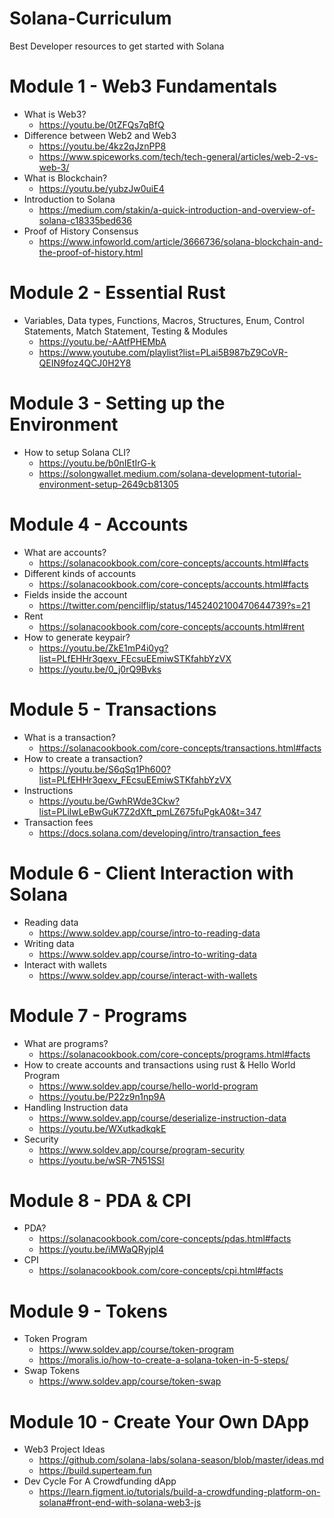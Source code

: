 # Solana-Curriculum
Best Developer resources to get started with Solana 

# Module 1 - Web3 Fundamentals
- What is Web3?
   - https://youtu.be/0tZFQs7qBfQ 
- Difference between Web2 and Web3
   - https://youtu.be/4kz2qJznPP8
   - https://www.spiceworks.com/tech/tech-general/articles/web-2-vs-web-3/
- What is Blockchain?
   - https://youtu.be/yubzJw0uiE4
- Introduction to Solana
   - https://medium.com/stakin/a-quick-introduction-and-overview-of-solana-c18335bed636
- Proof of History Consensus
   - https://www.infoworld.com/article/3666736/solana-blockchain-and-the-proof-of-history.html
   

# Module 2 - Essential Rust
- Variables, Data types, Functions, Macros, Structures, Enum, Control Statements, Match Statement, Testing & Modules
   - https://youtu.be/-AAtfPHEMbA
   - https://www.youtube.com/playlist?list=PLai5B987bZ9CoVR-QEIN9foz4QCJ0H2Y8
 
 
# Module 3 - Setting up the Environment 
- How to setup Solana CLI?
   - https://youtu.be/b0nIEtIrG-k
   - https://solongwallet.medium.com/solana-development-tutorial-environment-setup-2649cb81305


# Module 4 - Accounts 
- What are accounts?
   - https://solanacookbook.com/core-concepts/accounts.html#facts
- Different kinds of accounts
   - https://solanacookbook.com/core-concepts/accounts.html#facts
- Fields inside the account
   - https://twitter.com/pencilflip/status/1452402100470644739?s=21
- Rent
   - https://solanacookbook.com/core-concepts/accounts.html#rent
- How to generate keypair? 
   - https://youtu.be/ZkE1mP4i0yg?list=PLfEHHr3qexv_FEcsuEEmiwSTKfahbYzVX
   - https://youtu.be/0_j0rQ9Bvks


# Module 5 - Transactions
- What is a transaction?
   - https://solanacookbook.com/core-concepts/transactions.html#facts
- How to create a transaction?
   - https://youtu.be/S6qSq1Ph600?list=PLfEHHr3qexv_FEcsuEEmiwSTKfahbYzVX
- Instructions
   - https://youtu.be/GwhRWde3Ckw?list=PLilwLeBwGuK7Z2dXft_pmLZ675fuPgkA0&t=347
- Transaction fees 
   - https://docs.solana.com/developing/intro/transaction_fees


# Module 6 - Client Interaction with Solana 
- Reading data 
   - https://www.soldev.app/course/intro-to-reading-data
- Writing data 
   - https://www.soldev.app/course/intro-to-writing-data
- Interact with wallets 
   - https://www.soldev.app/course/interact-with-wallets 


# Module 7 - Programs
- What are programs?
   - https://solanacookbook.com/core-concepts/programs.html#facts
- How to create accounts and transactions using rust & Hello World Program 
   - https://www.soldev.app/course/hello-world-program
   - https://youtu.be/P22z9n1np9A 
- Handling Instruction data 
   - https://www.soldev.app/course/deserialize-instruction-data 
   - https://youtu.be/WXutkadkqkE 
- Security 
   - https://www.soldev.app/course/program-security 
   - https://youtu.be/wSR-7N51SSI 


# Module 8 - PDA & CPI
- PDA?
   - https://solanacookbook.com/core-concepts/pdas.html#facts
   - https://youtu.be/iMWaQRyjpl4
- CPI
   - https://solanacookbook.com/core-concepts/cpi.html#facts


# Module 9 - Tokens 
- Token Program 
   - https://www.soldev.app/course/token-program
   - https://moralis.io/how-to-create-a-solana-token-in-5-steps/ 
- Swap Tokens 
   - https://www.soldev.app/course/token-swap 


# Module 10 - Create Your Own DApp
- Web3 Project Ideas
   - https://github.com/solana-labs/solana-season/blob/master/ideas.md
   - https://build.superteam.fun
- Dev Cycle For A Crowdfunding dApp
   - https://learn.figment.io/tutorials/build-a-crowdfunding-platform-on-solana#front-end-with-solana-web3-js

